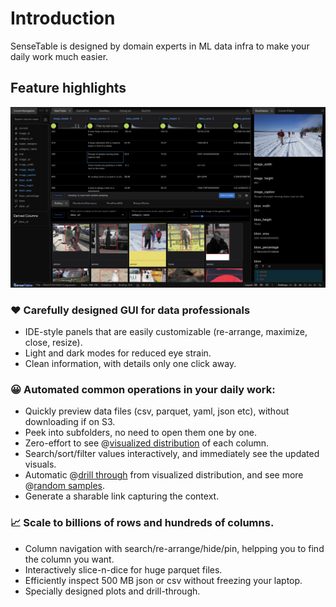 # Introduction

SenseTable is designed by domain experts in ML data infra to make your daily work much easier.

## Feature highlights
![](./images/gui.jpg)

### ❤️ Carefully designed GUI for data professionals
   * IDE-style panels that are easily customizable (re-arrange, maximize, close, resize).
   * Light and dark modes for reduced eye strain.
   * Clean information, with details only one click away.

### 😀 Automated common operations in your daily work:
  * Quickly preview data files (csv, parquet, yaml, json etc), without downloading if on S3.
  * Peek into subfolders, no need to open them one by one.
  * Zero-effort to see @[visualized distribution](./images/column_distribution.jpg) of each column.
  * Search/sort/filter values interactively, and immediately see the updated visuals.
  * Automatic @[drill through](./images/drill-through.jpg) from visualized distribution, and see more @[random samples](./images/random.jpg).
  * Generate a sharable link capturing the context.


### 📈 Scale to billions of rows and hundreds of columns.
  * Column navigation with search/re-arrange/hide/pin, helpping you to find the column you want.
  * Interactively slice-n-dice for huge parquet files.
  * Efficiently inspect 500 MB json or csv without freezing your laptop.
  * Specially designed plots and drill-through.

